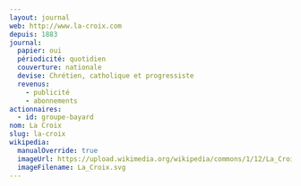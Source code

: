```yaml
---
layout: journal
web: http://www.la-croix.com
depuis: 1883
journal:
  papier: oui
  périodicité: quotidien
  couverture: nationale
  devise: Chrétien, catholique et progressiste
  revenus:
    - publicité
    - abonnements
actionnaires:
  - id: groupe-bayard
nom: La Croix
slug: la-croix
wikipedia:
  manualOverride: true
  imageUrl: https://upload.wikimedia.org/wikipedia/commons/1/12/La_Croix.svg
  imageFilename: La_Croix.svg
---
```


